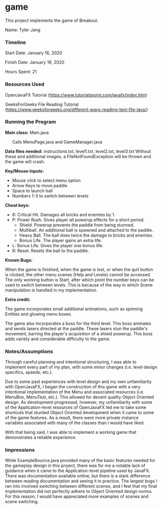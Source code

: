 game
====

This project implements the game of Breakout.

Name: Tyler Jang

### Timeline

Start Date: January 16, 2020

Finish Date: January 19, 2020

Hours Spent: 21

### Resources Used
OpenJavaFX Tutorial (https://www.tutorialspoint.com/javafx/index.htm)

GeeksForGeeks File Reading Tutorial (https://www.geeksforgeeks.org/different-ways-reading-text-file-java/)

### Running the Program

**Main class:** Main.java
    
&nbsp;&nbsp;&nbsp;&nbsp;&nbsp;&nbsp;Calls MenuPage.java and GameManager.java 

**Data files needed:** instructions.txt, level1.txt, level2.txt, level3.txt Without these and additional images, a FileNotFoundException will be thrown and the game will crash.

**Key/Mouse inputs:** 

- Mouse click to select menu option
- Arrow Keys to move paddle
- Space to launch ball
- Numbers 1-3 to switch between levels

**Cheat keys:**

- 8: Critical Hit. Damages all bricks and enemies by 1.
- P: Power Rush. Gives player all powerup effects for a short period.
  - Shield. Powerup prevents the paddle from being stunned.
  - Multiball. An additional ball is spawned and attached to the paddle.
  - Heavy Ball. The ball does twice the damage to bricks and enemies.
  - Bonus Life. The player gains an extra life.
- L: Bonus Life. Gives the player one bonus life.
- R: Reset. Resets the ball to the paddle.

**Known Bugs:**

When the game is finished, when the game is lost, or when the quit button is clicked, the other menu scenes (Help and Levels) cannot be accessed.
The only working button is Start, after which point the number keys can be used to switch between levels. This is because of the way in which Scene
manipulation is handled in my implementation.

**Extra credit:**

The game incorporates small additional animations, such as spinning Entities and glowing menu boxes. 

The game also incorporates a boss for the third level. This boss animates and sends lasers directed at the paddle. These lasers stun the paddle's movement, barring
the player's acquisition of a shield powerup. This boss adds variety and considerable difficulty to the game.

### Notes/Assumptions
Through careful planning and intentional structuring, I was able to implement every part of my plan, with some minor changes (i.e. level design specifics, speeds, etc.).

Due to some past experiences with level design and my own unfamiliarity with OpenJavaFX, I began the construction of this game with a very intentional implementation of the Menu and associated resources (i.e. MenuBox, MenuText, etc.). This allowed for decent quality
Object Oriented design. As development progressed, however, my unfamiliarity with some of the Application-level resources of OpenJavaFX led me to take some shortcuts that stunted
Object Oriented development when it came to some of the game features. As a result, there were more private instance variables associated with many of the classes than I would have liked.

With that being said, I was able to implement a working game that demonstrates a reliable experience.

### Impressions

While ExampleBounce.java provided many of the basic features needed for the gameplay design in this project, there was for me a notable lack of
guidance when it came to the Application-level pipeline used by JavaFX. There was documentation available online, but there is a stark difference between reading
documentation and seeing it in practice. The largest bugs I ran into involved switching between different scenes, and I feel that my final implementation did not
perfectly adhere to Object Oriented design norms. For this reason, I would have appreciated more examples of scenes and scene switching.